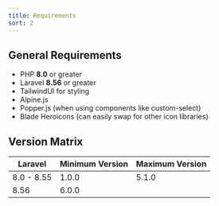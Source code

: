 ```yaml
---
title: Requirements
sort: 2
---
```


## General Requirements

-   PHP **8.0** or greater
-   Laravel **8.56** or greater
-   TailwindUI for styling
-   Alpine.js
-   Popper.js (when using components like custom-select)
-   Blade Heroicons (can easily swap for other icon libraries)

## Version Matrix

| Laravel    | Minimum Version | Maximum Version |
| ---------- | --------------- | --------------- |
| 8.0 - 8.55 | 1.0.0           | 5.1.0           |
| 8.56       | 6.0.0           |                 |
